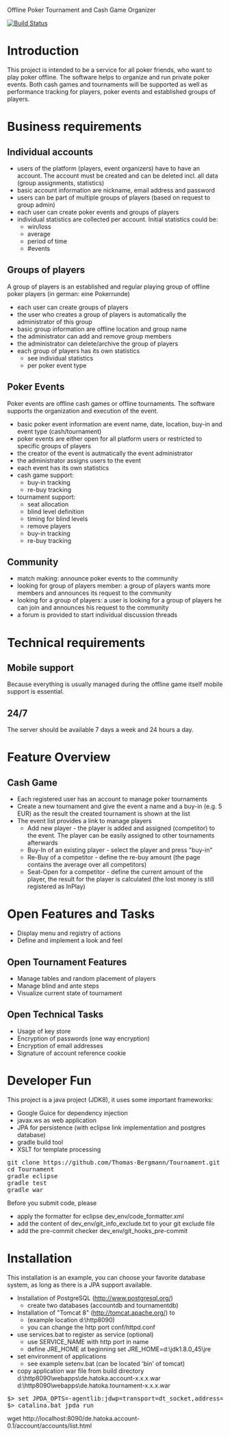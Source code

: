 Offline Poker Tournament and Cash Game Organizer

[![Build Status](https://travis-ci.org/Thomas-Bergmann/Tournament.svg?branch=master)](https://travis-ci.org/Thomas-Bergmann/Tournament)

# Introduction

This project is intended to be a service for all poker friends, who want to play poker offline.
The software helps to organize and run private poker events.
Both cash games and tournaments will be supported as well as performance tracking for players, poker events and established groups of players.

# Business requirements

## Individual accounts

* users of the platform (players, event organizers) have to have an account. The account must be created and can be deleted incl. all data (group assignments, statistics)
* basic account information are nickname, email address and password
* users can be part of multiple groups of players (based on request to group admin)
* each user can create poker events and groups of players
* individual statistics are collected per account. Initial statistics could be:
    * win/loss
    * average
    * period of time
    * #events

## Groups of players

A group of players is an established and regular playing group of offline poker players (in german: eine Pokerrunde)

* each user can create groups of players
* the user who creates a group of players is automatically the administrator of this group
* basic group information are offline location and group name
* the administrator can add and remove group members
* the administrator can delete/archive the group of players
* each group of players has its own statistics
    * see individual statistics
    * per poker event type

## Poker Events

Poker events are offline cash games or offline tournaments. The software supports the organization and execution of the event.

* basic poker event information are event name, date, location, buy-in and event type (cash/tournament)
* poker events are either open for all platform users or restricted to specific groups of players
* the creator of the event is autmatically the event administrator
* the administrator assigns users to the event
* each event has its own statistics
* cash game support:
     * buy-in tracking
     * re-buy tracking
* tournament support:
     * seat allocation
     * blind level definition
     * timing for blind levels
     * remove players
     * buy-in tracking
     * re-buy tracking

## Community

* match making: announce poker events to the community
* looking for group of players member: a group of players wants more members and announces its request to the community
* looking for a group of players: a user is looking for a group of players he can join and announces his request to the community
* a forum is provided to start individual discussion threads

# Technical requirements

## Mobile support

Because everything is usually managed during the offline game itself mobile support is essential.

## 24/7

The server should be available 7 days a week and 24 hours a day.


# Feature Overview

## Cash Game

* Each registered user has an account to manage poker tournaments
* Create a new tournament and give the event a name and a buy-in (e.g. 5 EUR) as the result the created tournament is shown at the list
* The event list provides a link to manage players
    * Add new player - the player is added and assigned (competitor) to the event. The player can be easily assigned to other tournaments afterwards
    * Buy-In of an existing player - select the player and press "buy-in"
    * Re-Buy of a competitor - define the re-buy amount (the page contains the average over all competitors)
    * Seat-Open for a competitor - define the current amount of the player, the result for the player is calculated (the lost money is still registered as InPlay)

# Open Features and Tasks

* Display menu and registry of actions
* Define and implement a look and feel

## Open Tournament Features
* Manage tables and random placement of players
* Manage blind and ante steps
* Visualize current state of tournament

## Open Technical Tasks
* Usage of key store
* Encryption of passwords (one way encryption)
* Encryption of email addresses
* Signature of account reference cookie

# Developer Fun

This project is a java project (JDK8), it uses some important frameworks:
* Google Guice for dependency injection
* javax.ws as web application
* JPA for persistence (with eclipse link implementation and postgres database)
* gradle build tool
* XSLT for template processing

<pre>
git clone https://github.com/Thomas-Bergmann/Tournament.git Tournament
cd Tournament
gradle eclipse
gradle test
gradle war
</pre>
Before you submit code, please
* apply the formatter for eclipse dev_env/code_formatter.xml
* add the content of dev_env/git_info_exclude.txt to your git exclude file
* add the pre-commit checker dev_env/git_hooks_pre-commit

# Installation
This installation is an example, you can choose your favorite database system, as long as there is a JPA support available.
* Installation of PostgreSQL (http://www.postgresql.org/)
    * create two databases (accountdb and tournamentdb)
* Installation of "Tomcat 8" (http://tomcat.apache.org/) to
    * (example location d:\http8090)
    * you can change the http port conf/httpd.conf
* use services.bat to register as service (optional)
    * use SERVICE_NAME with http port in name
    * define JRE_HOME at beginning set JRE_HOME=d:\jdk1.8.0_45\jre
* set environment of applications
    * see example setenv.bat (can be located 'bin' of tomcat)
* copy application war file from build directory
    d:\http8090\webapps\de.hatoka.account-x.x.x.war
    d:\http8090\webapps\de.hatoka.tournament-x.x.x.war

<pre>
$> set JPDA_OPTS=-agentlib:jdwp=transport=dt_socket,address=6667,server=y,suspend=n
$> catalina.bat jpda run
</pre>

wget http://localhost:8090/de.hatoka.account-0.1/account/accounts/list.html
